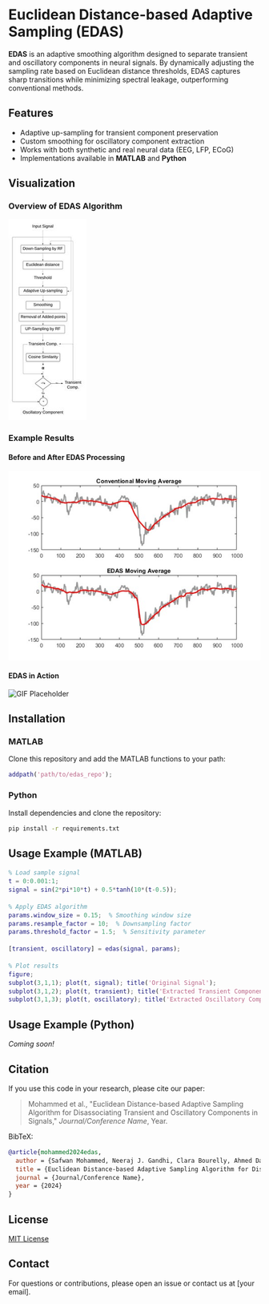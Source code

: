 # Euclidean Distance-based Adaptive Sampling (EDAS)

**EDAS** is an adaptive smoothing algorithm designed to separate transient and oscillatory components in neural signals. By dynamically adjusting the sampling rate based on Euclidean distance thresholds, EDAS captures sharp transitions while minimizing spectral leakage, outperforming conventional methods.

## Features
- Adaptive up-sampling for transient component preservation
- Custom smoothing for oscillatory component extraction
- Works with both synthetic and real neural data (EEG, LFP, ECoG)
- Implementations available in **MATLAB** and **Python**

## Visualization
### Overview of EDAS Algorithm
![[Algorithm Flowchart](path/to/flowchart.png)](https://github.com/Safwanmahmoud/EDAS/blob/main/Figure2_20.jpeg)

### Example Results
#### Before and After EDAS Processing
![[Graph Placeholder](path/to/example_graph.png)](https://github.com/Safwanmahmoud/EDAS/blob/main/EDAS%20Vs%20Conv.jpg)

#### EDAS in Action
![GIF Placeholder](path/to/example_visualization.gif)

## Installation
### MATLAB
Clone this repository and add the MATLAB functions to your path:
```matlab
addpath('path/to/edas_repo');
```

### Python
Install dependencies and clone the repository:
```bash
pip install -r requirements.txt
```

## Usage Example (MATLAB)
```matlab
% Load sample signal
t = 0:0.001:1;
signal = sin(2*pi*10*t) + 0.5*tanh(10*(t-0.5));

% Apply EDAS algorithm
params.window_size = 0.15;  % Smoothing window size
params.resample_factor = 10;  % Downsampling factor
params.threshold_factor = 1.5;  % Sensitivity parameter

[transient, oscillatory] = edas(signal, params);

% Plot results
figure;
subplot(3,1,1); plot(t, signal); title('Original Signal');
subplot(3,1,2); plot(t, transient); title('Extracted Transient Component');
subplot(3,1,3); plot(t, oscillatory); title('Extracted Oscillatory Component');
```

## Usage Example (Python)
*Coming soon!*

## Citation
If you use this code in your research, please cite our paper:

> Mohammed et al., "Euclidean Distance-based Adaptive Sampling Algorithm for Disassociating Transient and Oscillatory Components in Signals," *Journal/Conference Name*, Year.

BibTeX:
```bibtex
@article{mohammed2024edas,
  author = {Safwan Mohammed, Neeraj J. Gandhi, Clara Bourelly, Ahmed Dallal},
  title = {Euclidean Distance-based Adaptive Sampling Algorithm for Disassociating Transient and Oscillatory Components in Signals},
  journal = {Journal/Conference Name},
  year = {2024}
}
```

## License
[MIT License](LICENSE)

## Contact
For questions or contributions, please open an issue or contact us at [your email].
